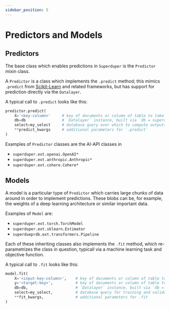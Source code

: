 ```yaml
---
sidebar_position: 5
---
```


# Predictors and Models

## Predictors

The base class which enables predictions in `Superduper` is the `Predictor` mixin class.

A `Predictor` is a class which implements the `.predict` method; this mimics `.predict` from 
[Scikit-Learn](https://scikit-learn.org/stable/) and related frameworks, but has support
for prediction directly via the `Datalayer`.

A typical call to `.predict` looks like this:

```python
predictor.predict(
    X='<key-column>'     # key of documents or column of table to take as input
    db=db                # `Datalayer` instance, built via `db = superduper()`
    select=my_select     # database query over which to compute outputs
    **predict_kwargs     # additional parameters for `.predict`
)
```

Examples of `Predictor` classes are the AI-API classes in

- `superduper.ext.openai.OpenAI*`
- `superduper.ext.anthropic.Anthropic*`
- `superduper.ext.cohere.Cohere*`

## Models

A model is a particular type of `Predictor` which carries large chunks of data around
in order to implement predictions. These blobs can be, for example, the weights 
of a deep learning architecture or similar important data.

Examples of `Model` are:

- `superduper.ext.torch.TorchModel`
- `superduper.ext.sklearn.Estimator`
- `superdueprdb.ext.transformers.Pipeline`

Each of these inheriting classes also implements the `.fit` method, which re-parametrizes the class in question, 
typicall via a machine learning task and objective function.

A typical call to `.fit` looks like this:

```python
model.fit(
    X='<input-key-column>',    # key of documents or column of table to take as input
    y='<target-key>',          # key of documents or column of table to take as target of fitting
    db=db,                     # `Datalayer` instance, built via `db = superduper()`
    select=my_select,          # database query for training and validation data
    **fit_kwargs,              # additional parameters for .fit
)
```
